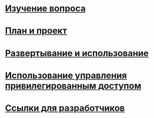 # [Изучение вопроса](/understand-explore/microsoft-identity-manager-2016.md)
# [План и проект](/plan-design/microsoft-identity-manager-2016-supported-platforms.md)
# [Развертывание и использование](/deploy-use/microsoft-identity-manager-deploy.md)
# [Использование управления привилегированным доступом](/pam/privileged-identity-management-for-active-directory-domain-services.md)
# [Ссылки для разработчиков](/reference/microsoft-identity-manager-2016-developer-reference.md)


<!--HONumber=Jul16_HO2-->


